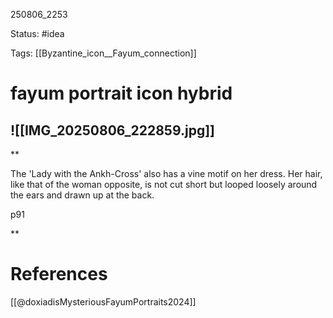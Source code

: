 
250806_2253

Status: #idea

Tags: [[Byzantine_icon__Fayum_connection]]
# fayum portrait icon hybrid


![[IMG_20250806_222859.jpg]]
---
**

The 'Lady with the Ankh-Cross' also has a vine motif on her dress. Her hair, like that of the woman opposite, is not cut short but looped loosely around the ears and drawn up at the back.

p91
  
**
# References
[[@doxiadisMysteriousFayumPortraits2024]]